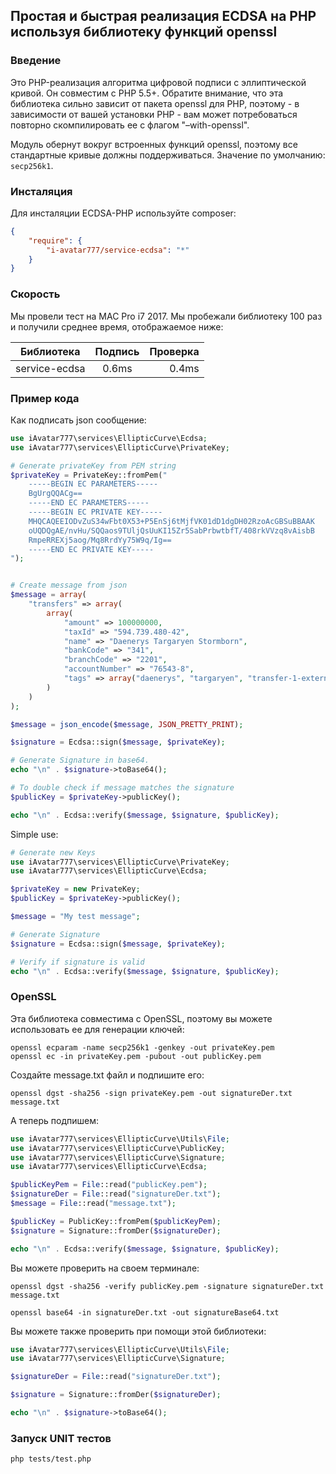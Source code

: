 ## Простая и быстрая реализация ECDSA на PHP используя библиотеку функций openssl

### Введение

Это PHP-реализация алгоритма цифровой подписи с эллиптической кривой. Он совместим с PHP 5.5+. Обратите внимание, что эта библиотека сильно зависит от пакета openssl для PHP, поэтому - в зависимости от вашей установки PHP - вам может потребоваться повторно скомпилировать ее с флагом "–with-openssl".

Модуль обернут вокруг встроенных функций openssl, поэтому все стандартные кривые должны поддерживаться. Значение по умолчанию: `secp256k1`.

### Инсталяция

Для инсталяции ECDSA-PHP используйте composer:

```json
{
    "require": {
        "i-avatar777/service-ecdsa": "*"
    }
}
```

### Скорость

Мы провели тест на MAC Pro i7 2017. Мы пробежали библиотеку 100 раз и получили среднее время, отображаемое ниже:

| Библиотека         | Подпись       | Проверка  |
| ------------------ |:-------------:| ---------:|
| service-ecdsa      |     0.6ms     |  0.4ms    |

### Пример кода

Как подписать json сообщение:

```php
use iAvatar777\services\EllipticCurve\Ecdsa;
use iAvatar777\services\EllipticCurve\PrivateKey;

# Generate privateKey from PEM string
$privateKey = PrivateKey::fromPem("
    -----BEGIN EC PARAMETERS-----
    BgUrgQQACg==
    -----END EC PARAMETERS-----
    -----BEGIN EC PRIVATE KEY-----
    MHQCAQEEIODvZuS34wFbt0X53+P5EnSj6tMjfVK01dD1dgDH02RzoAcGBSuBBAAK
    oUQDQgAE/nvHu/SQQaos9TUljQsUuKI15Zr5SabPrbwtbfT/408rkVVzq8vAisbB
    RmpeRREXj5aog/Mq8RrdYy75W9q/Ig==
    -----END EC PRIVATE KEY-----
");


# Create message from json
$message = array(
    "transfers" => array(
        array(
            "amount" => 100000000,
            "taxId" => "594.739.480-42",
            "name" => "Daenerys Targaryen Stormborn",
            "bankCode" => "341",
            "branchCode" => "2201",
            "accountNumber" => "76543-8",
            "tags" => array("daenerys", "targaryen", "transfer-1-external-id")
        )
    )
);

$message = json_encode($message, JSON_PRETTY_PRINT);

$signature = Ecdsa::sign($message, $privateKey);

# Generate Signature in base64.
echo "\n" . $signature->toBase64();

# To double check if message matches the signature
$publicKey = $privateKey->publicKey();

echo "\n" . Ecdsa::verify($message, $signature, $publicKey);
```

Simple use:

```php
# Generate new Keys
use iAvatar777\services\EllipticCurve\PrivateKey;
use iAvatar777\services\EllipticCurve\Ecdsa;

$privateKey = new PrivateKey;
$publicKey = $privateKey->publicKey();

$message = "My test message";

# Generate Signature
$signature = Ecdsa::sign($message, $privateKey);

# Verify if signature is valid
echo "\n" . Ecdsa::verify($message, $signature, $publicKey);
```

### OpenSSL

Эта библиотека совместима с OpenSSL, поэтому вы можете использовать ее для генерации ключей:

```
openssl ecparam -name secp256k1 -genkey -out privateKey.pem
openssl ec -in privateKey.pem -pubout -out publicKey.pem
```

Создайте message.txt файл и подпишите его:

```
openssl dgst -sha256 -sign privateKey.pem -out signatureDer.txt message.txt
```

А теперь подпишем:

```php
use iAvatar777\services\EllipticCurve\Utils\File;
use iAvatar777\services\EllipticCurve\PublicKey;
use iAvatar777\services\EllipticCurve\Signature;
use iAvatar777\services\EllipticCurve\Ecdsa;

$publicKeyPem = File::read("publicKey.pem");
$signatureDer = File::read("signatureDer.txt");
$message = File::read("message.txt");

$publicKey = PublicKey::fromPem($publicKeyPem);
$signature = Signature::fromDer($signatureDer);

echo "\n" . Ecdsa::verify($message, $signature, $publicKey);
```

Вы можете проверить на своем терминале:

```
openssl dgst -sha256 -verify publicKey.pem -signature signatureDer.txt message.txt
```

```
openssl base64 -in signatureDer.txt -out signatureBase64.txt
```

Вы можете также проверить при помощи этой библиотеки:

```php
use iAvatar777\services\EllipticCurve\Utils\File;
use iAvatar777\services\EllipticCurve\Signature;

$signatureDer = File::read("signatureDer.txt");

$signature = Signature::fromDer($signatureDer);

echo "\n" . $signature->toBase64();
```

### Запуск UNIT тестов

```sh
php tests/test.php
```

[python-ecdsa]: https://github.com/warner/python-ecdsa
